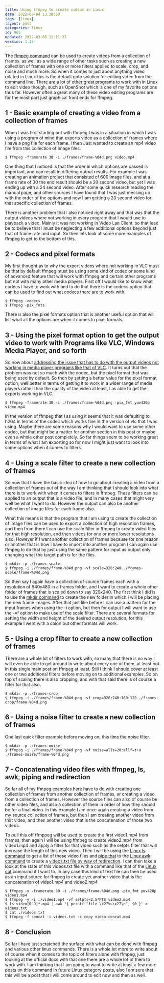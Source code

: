 ```yaml
---
title: Using ffmpeg to create videos in Linux
date: 2022-03-04 13:38:00
tags: [linux]
layout: post
categories: linux
id: 965
updated: 2022-03-05 12:11:37
version: 1.17
---
```


The [ffmpeg command](https://ffmpeg.org/ffmpeg.html) can be used to create videos from a collection of frames, as well as a wide range of other tasks such as creating a new collection of frames with one or more filters applied to scale, crop, and noise and much more. So when it comes to just about anything video related in Linux this is the default goto solution for editing video from the command line. There are a lot of other great programs to work with in Linux to edit video though, such as OpenShot which is one of my favorite options thus far. However often a great many of these video editing programs are for the most part just graphical front ends for ffmpeg.

<!-- more -->


## 1 - Basic example of creating a video from a collection of frames

When I was first starting out with ffmpeg I was in a situation in which I was using a program of mind that exports video as a collection of frames where I have a png file for each frame. I then Just wanted to create an mp4 video file from this collection of image files.

```
$ ffmpeg -framerate 30 -i ./frames/frame-%04d.png video.mp4
```

One thing that I noticed is that the order in which options are passed is important, and can result in differing output results. For example I was creating an animation project that consisted of 600 image files, and at a frame rate of 30 the end result should be a 20 second video, but yet I was ending up with a 24 second video. After some quick research reading the manual page, and other sources I have found that I was just messing up with the order of the options and now I am getting a 20 second video for that specific collection of frames.

There is another problem that I also noticed right away and that was that the output videos where not working in every program that I would use to playback a video. Mainly it was not working in Video Lan Client, so that lead be to believe that I must be neglecting a few additional options beyond just that of frame rate and input. So then lets look at some more examples of ffmpeg to get to the bottom of this.

## 2 - Codecs and  pixel formats

My first thought as to why the export videos where not working in VLC must be that by default ffmpeg must be using some kind of codec or some kind of advanced feature that will work with ffmpeg and certain other programs but not with many other media players. First off I would like to know what codecs I have to work with and to do that there is the codecs option that can be used to find out what codecs there are to work with.

```
$ ffmpeg -codecs
$ ffmpeg -pix_fmts
```

There is also the pixel formats option that is another useful option that will list what all the options are when it comes to pixel formats.

## 3 - Using the pixel format option to get the output video to work with Programs like VLC, Windows Media Player, and so forth

So now about [addressing the issue that has to do with the output videos not working in media player programs like that of VLC](https://superuser.com/a/705070). It turns out that the problem was not so much with the codec, but the pixel format that was being used by default. So then by setting a better value for the pixel format option, well better in terms of getting it to work in a wider range of media players rather than the quality of the video at least, I as able to get the exports working in VLC.

```
$ ffmpeg -framerate 30 -i ./frames/frame-%04d.png -pix_fmt yuv420p video.mp4
```

In the version of ffmpeg that I as using it seems that it was defaulting to h264 in terms of the codec which works fine in the version of vlc that I was using. Maybe there are some reasons why I would want to use some other codec, but that might be a matter for another section in this post or maybe even a whole other post completely. So far things seem to be working great in terms of what I am exporting so for now I might just want to look into some options when it comes to filters.

## 4 - Using a scale filter to create a new collection of frames

So now that I have the basic idea of how to go about creating a video from a collection of frames out of the way I am thinking that I should look into what there is to work with when it comes to filters in ffmpeg. These filters can be applied to an output that is a video file, and in many cases that might very well be what I want to do. However the output can also be another collection of image files for each frame also.

What this means is that the program that I am using to create the collection of image files can be used to export a collection of high resolution frames, and then from there I can use the scale filter in ffmpeg to create video files for that high resolution, and then videos for one or more lower resolutions also. However if I want another collection of frames because for one reason or another that is how I have to import into another program I can again use ffmpeg to do that by just using the same pattern for input as output only changing what the target path is for the files.

```
$ mkdir -p ./frames-scale
$ ffmpeg -i ./frames/frame-%04d.png -vf scale=320:240 ./frames-scale/frame-%04d.png
```

So then say I again have a collection of source frames each with a resolution of 640x480 in a frames folder, and I want to create a whole other folder of frames that is scaled down to say 320x240. The first think I did is to use the [mkdir command](/2021/06/30/linux-mkdir/) to create the new folder in which I will be placing the new frame images. After that just like before I can use a pattern for the input frames when using the -i option, but then for output I will want to use the -vf option to make use of the scale filter. There are several formats for setting the width and height of the desired output resolution, for this example I went with a colon but other formats will work.

## 5 - Using a crop filter to create a new collection of frames

There are a whole lot of filters to work with, so many that there is no way I will even be able to get around to write about every one of them, at least not in this single main post on ffmpeg at least. Still I think I should cover at least one or two additional filters before moving on to additional examples. So on top of scaling there is also cropping, and with that said there is of course a filter for that also.

```
$ mkdir -p ./frames-crop
$ ffmpeg -i ./frames/frame-%04d.png -vf crop=320:240:160:120 ./frames-crop/frame-%04d.png
```

## 6 - Using a noise filter to create a new collection of frames

One last quick filter example before moving on, this time the noise filter.

```
$ mkdir -p ./frames-noise
$ ffmpeg -i ./frames/frame-%04d.png -vf noise=alls=20:allf=t+u ./frames-noise/frame-%04d.png
```

## 7 - Concatenating video files with ffmpeg, ls, awk, piping and redirection

So far all of my ffmpeg examples here have to do with creating one collection of frames from another collection of frames, or creating a video from a collection of frames. However the source files can also of course be other video files, and also a collection of them in order of how they should be for a final video. In this example I am once again creating a video from my source collection of frames, but then I am creating another video from that video, and then another video that is the concatenation of those two videos.

To pull this off ffmppeg will be used to create the first video1.mp4 from frames, then again I will be using ffmpeg to create video2.mp4 from video1.mp4 and apply a filter for that video such as the setpts filter that will increase the length of this new video. Then I will be using the [Linux ls command](/2020/10/14/linux-ls/) to get a list of these video files and [pipe that](/2020/10/09/linux-pipe/) to the [Linux awk command](/2021/07/02/linux-awk/) to create a [videos.txt file by way of redirection](/2020/10/02/linux-redirection/). I can then take a look at the state of this videos.txt file with a command like that of the [Linux cat](/2020/11/11/linux-cat/) command if I want to. In any case this kind of text file can then be used as an input source for ffmpeg to create yet another video that is the concatenation of video1.mp4 and video2.mp4

```
$ ffmpeg -y -framerate 30 -i ./frames/frame-%04d.png -pix_fmt yuv420p video1.mp4
$ ffmpeg -y -i ./video1.mp4 -vf setpts=2.5*PTS video2.mp4
$ ls video[0-9]*.mp4 | awk '{ printf "file \x27%s\x27\n", $0 }' > videos.txt
$ cat ./videos.txt
$ ffmpeg -f concat -i videos.txt -c copy video-concat.mp4
```

## 8 - Conclusion

So far I have just scratched the surface with what can be done with ffmpeg and various other linux commands. There is a whole lot more to write about of course when it comes to the topic of filters alone with ffmpeg, just looking at the official docs with that one there are a whole lot of them to work with. I am thinking that I am going to want to write at least a few more posts on this command in future Linux category posts, also i am sure that this will be a post that I will come around to edit now and then as well.


